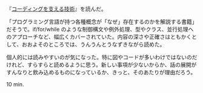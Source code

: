 『[コーディングを支える技術][langbook]』を読んだ。

「プログラミング言語が持つ各種概念が「なぜ」存在するのかを解説する書籍」だそうで。if/for/while のような制御構文や例外処理、型やクラス、並行処理へのアプローチなど、幅広くカバーされていた。内容の深さや正確さはともかくとして、おおよそのところでは、うんうんとうなずきながら読めた。

個人的には読みやすいのが気になった。特に図やコードが多いわけではないのだけれど、すらすらと読めるように思う。新しい事項が少ないからか、話の展開がすんなりと飲み込めるものになっているか、きっと、そのあたりが理由だろう。

10 min.

[langbook]: http://amazon.jp/o/ASIN/477415654X/bouzuya-22
